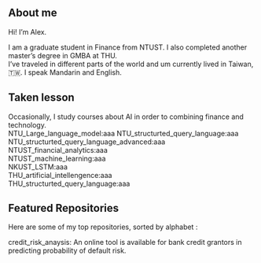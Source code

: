 
## About me
Hi! I’m Alex.

I am a graduate student in Finance from NTUST. I also completed another master’s degree in GMBA at THU.  
I’ve traveled in different parts of the world and um currently lived in Taiwan, 🇹🇼. I speak Mandarin and English.

## Taken lesson  

Occasionally, I study courses about AI in order to combining finance and technology.  
NTU_Large_language_model:aaa
NTU_structurted_query_language:aaa
NTU_structurted_query_language_advanced:aaa
NTUST_financial_analytics:aaa  
NTUST_machine_learning:aaa  
NKUST_LSTM:aaa   
THU_artificial_intellengence:aaa  
THU_structurted_query_language:aaa  

## Featured Repositories

Here are some of my top repositories, sorted by alphabet :

credit_risk_anaysis: An online tool is available for bank credit grantors in predicting probability of default risk.

